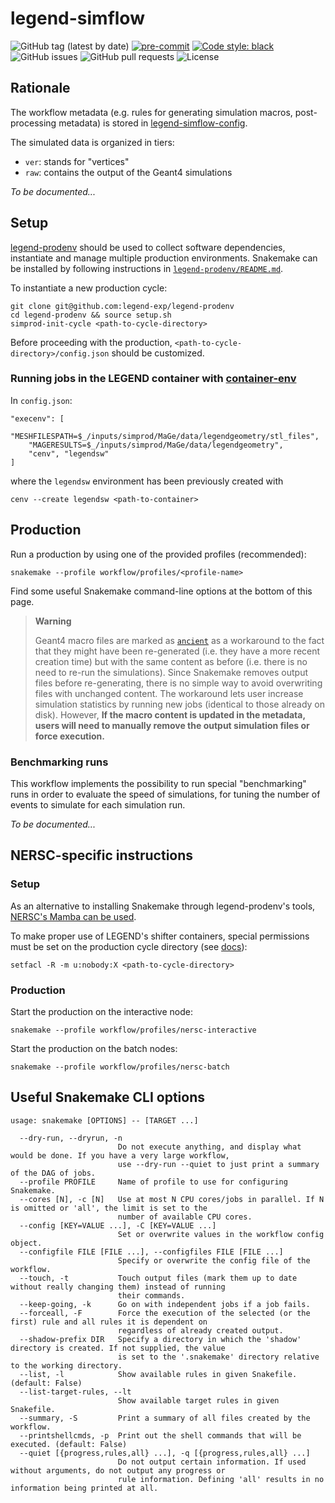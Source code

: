 # legend-simflow

![GitHub tag (latest by date)](https://img.shields.io/github/v/tag/legend-exp/legend-simflow?logo=git)
[![pre-commit](https://img.shields.io/badge/pre--commit-enabled-brightgreen?logo=pre-commit&logoColor=white)](https://github.com/pre-commit/pre-commit)
[![Code style: black](https://img.shields.io/badge/code%20style-black-000000.svg)](https://github.com/psf/black)
![GitHub issues](https://img.shields.io/github/issues/legend-exp/legend-simflow?logo=github)
![GitHub pull requests](https://img.shields.io/github/issues-pr/legend-exp/legend-simflow?logo=github)
![License](https://img.shields.io/github/license/legend-exp/legend-simflow)

## Rationale

The workflow metadata (e.g. rules for generating simulation macros,
post-processing metadata) is stored in
[legend-simflow-config](https://github.com/legend-exp/legend-simflow-config).

The simulated data is organized in tiers:

- `ver`: stands for "vertices"
- `raw`: contains the output of the Geant4 simulations

*To be documented...*

## Setup

[legend-prodenv](https://github.com/legend-exp/legend-prodenv) should be used
to collect software dependencies, instantiate and manage multiple production
environments. Snakemake can be installed by following instructions in
[`legend-prodenv/README.md`](https://github.com/legend-exp/legend-prodenv).

To instantiate a new production cycle:

```
git clone git@github.com:legend-exp/legend-prodenv
cd legend-prodenv && source setup.sh
simprod-init-cycle <path-to-cycle-directory>
```

Before proceeding with the production, `<path-to-cycle-directory>/config.json`
should be customized.

### Running jobs in the LEGEND container with [container-env](https://github.com/oschulz/container-env)

In `config.json`:
```
"execenv": [
    "MESHFILESPATH=$_/inputs/simprod/MaGe/data/legendgeometry/stl_files",
    "MAGERESULTS=$_/inputs/simprod/MaGe/data/legendgeometry",
    "cenv", "legendsw"
]
```
where the `legendsw` environment has been previously created with
```
cenv --create legendsw <path-to-container>
```

## Production

Run a production by using one of the provided profiles (recommended):
```
snakemake --profile workflow/profiles/<profile-name>
```
Find some useful Snakemake command-line options at the bottom of this page.

> **Warning**
>
> Geant4 macro files are marked as
> [`ancient`](https://snakemake.readthedocs.io/en/stable/snakefiles/rules.html#ignoring-timestamps)
> as a workaround to the fact that they might have been re-generated (i.e. they have a more recent
> creation time) but with the same content as before (i.e. there is no need
> to re-run the simulations). Since Snakemake removes output files before re-generating,
> there is no simple way to avoid overwriting files with unchanged content.
> The workaround lets user increase simulation statistics by running new jobs (identical to
> those already on disk). However, **If the macro content is updated in the metadata, users will need
> to manually remove the output simulation files or force execution.**

### Benchmarking runs

This workflow implements the possibility to run special "benchmarking" runs in
order to evaluate the speed of simulations, for tuning the number of events to
simulate for each simulation run.

*To be documented...*

## NERSC-specific instructions

### Setup

As an alternative to installing Snakemake through legend-prodenv's tools,
[NERSC's Mamba can be
used](https://docs.nersc.gov/jobs/workflow/snakemake/#building-an-environment-containing-snakemake).

To make proper use of LEGEND's shifter containers, special permissions must be
set on the production cycle directory (see
[docs](https://docs.nersc.gov/development/shifter/faq-troubleshooting/#invalid-volume-map)):
```
setfacl -R -m u:nobody:X <path-to-cycle-directory>
```

### Production

Start the production on the interactive node:
```
snakemake --profile workflow/profiles/nersc-interactive
```

Start the production on the batch nodes:
```
snakemake --profile workflow/profiles/nersc-batch
```

## Useful Snakemake CLI options

```
usage: snakemake [OPTIONS] -- [TARGET ...]

  --dry-run, --dryrun, -n
                        Do not execute anything, and display what would be done. If you have a very large workflow,
                        use --dry-run --quiet to just print a summary of the DAG of jobs.
  --profile PROFILE     Name of profile to use for configuring Snakemake.
  --cores [N], -c [N]   Use at most N CPU cores/jobs in parallel. If N is omitted or 'all', the limit is set to the
                        number of available CPU cores.
  --config [KEY=VALUE ...], -C [KEY=VALUE ...]
                        Set or overwrite values in the workflow config object.
  --configfile FILE [FILE ...], --configfiles FILE [FILE ...]
                        Specify or overwrite the config file of the workflow.
  --touch, -t           Touch output files (mark them up to date without really changing them) instead of running
                        their commands.
  --keep-going, -k      Go on with independent jobs if a job fails.
  --forceall, -F        Force the execution of the selected (or the first) rule and all rules it is dependent on
                        regardless of already created output.
  --shadow-prefix DIR   Specify a directory in which the 'shadow' directory is created. If not supplied, the value
                        is set to the '.snakemake' directory relative to the working directory.
  --list, -l            Show available rules in given Snakefile. (default: False)
  --list-target-rules, --lt
                        Show available target rules in given Snakefile.
  --summary, -S         Print a summary of all files created by the workflow.
  --printshellcmds, -p  Print out the shell commands that will be executed. (default: False)
  --quiet [{progress,rules,all} ...], -q [{progress,rules,all} ...]
                        Do not output certain information. If used without arguments, do not output any progress or
                        rule information. Defining 'all' results in no information being printed at all.
```
